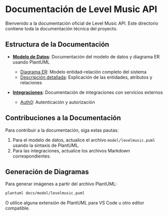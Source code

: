 # Documentación de Level Music API

Bienvenido a la documentación oficial de Level Music API. Este directorio contiene toda la documentación técnica del proyecto.

## Estructura de la Documentación

- [**Modelo de Datos**](./model/): Documentación del modelo de datos y diagrama ER usando PlantUML
  - [Diagrama ER](./model/levelmusic.puml): Modelo entidad-relación completo del sistema
  - [Descripción detallada](./model/README.md): Explicación de las entidades, atributos y relaciones

- [**Integraciones**](./integrations/): Documentación de integraciones con servicios externos
  - [Auth0](./integrations/auth0.md): Autenticación y autorización

## Contribuciones a la Documentación

Para contribuir a la documentación, siga estas pautas:

1. Para el modelo de datos, actualice el archivo `model/levelmusic.puml` usando la sintaxis de PlantUML.
2. Para las integraciones, actualice los archivos Markdown correspondientes.

## Generación de Diagramas

Para generar imágenes a partir del archivo PlantUML:

```bash
plantuml docs/model/levelmusic.puml
```

O utilice alguna extensión de PlantUML para VS Code u otro editor compatible.